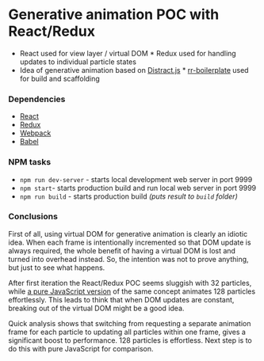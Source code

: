 # Generative animation POC with React/Redux

  * React used for view layer / virtual DOM
  * Redux used for handling updates to individual particle states
  * Idea of generative animation based on [Distract.js](https://github.com/unkhz/Distract.js)
  * [rr-boilerplate](https://github.com/a-tarasyuk/rr-boilerplate.git) used for build and scaffolding

### Dependencies

  * [React](https://facebook.github.io/react)
  * [Redux](https://github.com/rackt/redux)
  * [Webpack](https://webpack.github.io)
  * [Babel](https://babeljs.io)

### NPM tasks

- `npm run dev-server` - starts local development web server in port 9999
- `npm start`- starts production build and run local web server in port 9999
- `npm run build` - starts production build *(puts result to `build` folder)*

### Conclusions

First of all, using virtual DOM for generative animation is clearly an idiotic idea.
When each frame is intentionally incremented so that DOM update is always required,
the whole benefit of having a virtual DOM is lost and turned into overhead instead.
So, the intention was not to prove anything, but just to see what happens.

After first iteration the React/Redux POC seems sluggish with 32 particles, while
[a pure JavaScript version](https://embed.plnkr.co/773Cms/) of the same concept
animates 128 particles effortlessly. This leads to think that when DOM updates
are constant, breaking out of the virtual DOM might be a good idea.

Quick analysis shows that switching from requesting a separate animation frame for each
particle to updating all particles within one frame, gives a significant boost to performance. 128
particles is effortless. Next step is to do this with pure JavaScript for comparison.
